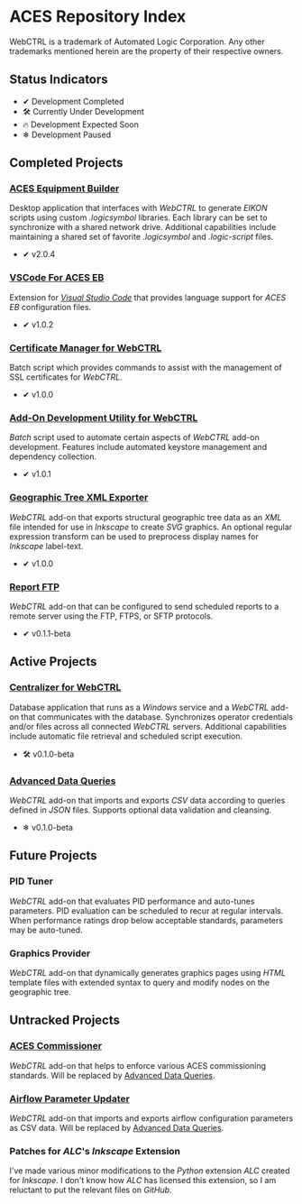 # ACES Repository Index

WebCTRL is a trademark of Automated Logic Corporation.  Any other trademarks mentioned herein are the property of their respective owners.

## Status Indicators

- ✔ Development Completed
- 🛠 Currently Under Development
- 🔥 Development Expected Soon
- ❄ Development Paused

## Completed Projects

### [ACES Equipment Builder](https://github.com/automatic-controls/aces-equipment-builder)
Desktop application that interfaces with *WebCTRL* to generate *EIKON* scripts using custom *.logicsymbol* libraries. Each library can be set to synchronize with a shared network drive. Additional capabilities include maintaining a shared set of favorite *.logicsymbol* and *.logic-script* files.

- ✔ v2.0.4

### [VSCode For ACES EB](https://github.com/automatic-controls/vscode-aces-equipment-builder)
Extension for [*Visual Studio Code*](https://code.visualstudio.com/) that provides language support for *ACES EB* configuration files.

- ✔ v1.0.2

### [Certificate Manager for WebCTRL](https://github.com/automatic-controls/cert-manager-for-webctrl)
Batch script which provides commands to assist with the management of SSL certificates for *WebCTRL*.

- ✔ v1.0.0

### [Add-On Development Utility for WebCTRL](https://github.com/automatic-controls/addon-dev-script)
*Batch* script used to automate certain aspects of *WebCTRL* add-on development. Features include automated keystore management and dependency collection.

- ✔ v1.0.1

### [Geographic Tree XML Exporter](https://github.com/automatic-controls/geo-xml-export-addon)
*WebCTRL* add-on that exports structural geographic tree data as an *XML* file intended for use in *Inkscape* to create *SVG* graphics. An optional regular expression transform can be used to preprocess display names for *Inkscape* label-text.

- ✔ v1.0.0

### [Report FTP](https://github.com/automatic-controls/report-ftp-addon)
*WebCTRL* add-on that can be configured to send scheduled reports to a remote server using the FTP, FTPS, or SFTP protocols.

- ✔ v0.1.1-beta

## Active Projects

### [Centralizer for WebCTRL](https://github.com/automatic-controls/centralizer-for-webctrl)
Database application that runs as a *Windows* service and a *WebCTRL* add-on that communicates with the database. Synchronizes operator credentials and/or files across all connected *WebCTRL* servers. Additional capabilities include automatic file retrieval and scheduled script execution.

- 🛠 v0.1.0-beta

### [Advanced Data Queries](https://github.com/automatic-controls/data-query-addon)
*WebCTRL* add-on that imports and exports *CSV* data according to queries defined in *JSON* files. Supports optional data validation and cleansing.

- ❄ v0.1.0-beta

## Future Projects

### PID Tuner
*WebCTRL* add-on that evaluates PID performance and auto-tunes parameters. PID evaluation can be scheduled to recur at regular intervals. When performance ratings drop below acceptable standards, parameters may be auto-tuned.

### Graphics Provider
*WebCTRL* add-on that dynamically generates graphics pages using *HTML* template files with extended syntax to query and modify nodes on the geographic tree.

## Untracked Projects

### [ACES Commissioner](untracked-projects/aces-commissioner)
*WebCTRL* add-on that helps to enforce various ACES commissioning standards. Will be replaced by [Advanced Data Queries](#advanced-data-queries).

### [Airflow Parameter Updater](untracked-projects/airflow-parameter-updater)
*WebCTRL* add-on that imports and exports airflow configuration parameters as CSV data. Will be replaced by [Advanced Data Queries](#advanced-data-queries).

### Patches for *ALC*'s *Inkscape* Extension
I've made various minor modifications to the *Python* extension *ALC* created for *Inkscape*. I don't know how *ALC* has licensed this extension, so I am reluctant to put the relevant files on *GitHub*.
